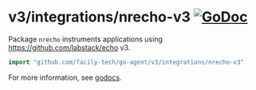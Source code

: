 # v3/integrations/nrecho-v3 [![GoDoc](https://godoc.org/github.com/facily-tech/go-agent/v3/integrations/nrecho-v3?status.svg)](https://godoc.org/github.com/facily-tech/go-agent/v3/integrations/nrecho-v3)

Package `nrecho` instruments applications using https://github.com/labstack/echo v3.

```go
import "github.com/facily-tech/go-agent/v3/integrations/nrecho-v3"
```

For more information, see
[godocs](https://godoc.org/github.com/facily-tech/go-agent/v3/integrations/nrecho-v3).
